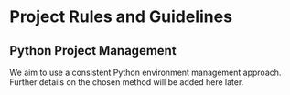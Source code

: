 # Project Rules and Guidelines
## Python Project Management
We aim to use a consistent Python environment management approach.  Further details on the chosen method will be added here later.

